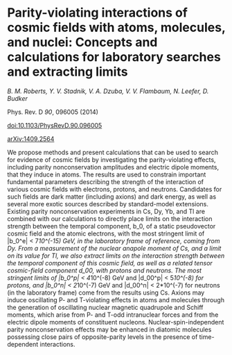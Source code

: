 # Parity-violating interactions of cosmic fields with atoms, molecules, and nuclei: Concepts and calculations for laboratory searches and extracting limits

_B. M. Roberts, Y. V. Stadnik, V. A. Dzuba, V. V. Flambaum, N. Leefer, D. Budker_

Phys. Rev. D *90*, 096005 (2014)

[doi:10.1103/PhysRevD.90.096005](http://dx.doi.org/10.1103/PhysRevD.90.096005)

[arXiv:1409.2564](http://arxiv.org/abs/1409.2564)


We propose methods and present calculations that can be used to search for evidence of cosmic fields by investigating the parity-violating effects, including parity nonconservation amplitudes and electric dipole moments, that they induce in atoms. The results are used to constrain important fundamental parameters describing the strength of the interaction of various cosmic fields with electrons, protons, and neutrons. Candidates for such fields are dark matter (including axions) and dark energy, as well as several more exotic sources described by standard-model extensions. Existing parity nonconservation experiments in Cs, Dy, Yb, and Tl are combined with our calculations to directly place limits on the interaction strength between the temporal component, b_0, of a static pseudovector cosmic field and the atomic electrons, with the most stringent limit of |b_0^e| < 7*10^(-15) GeV, in the laboratory frame of reference, coming from Dy. From a measurement of the nuclear anapole moment of Cs, and a limit on its value for Tl, we also extract limits on the interaction strength between the temporal component of this cosmic field, as well as a related tensor cosmic-field component d_00, with protons and neutrons. The most stringent limits of |b_0^p| < 4*10^(-8) GeV and |d_00^p| < 5*10^(-8) for protons, and |b_0^n| < 2*10^(-7) GeV and |d_00^n| < 2*10^(-7) for neutrons (in the laboratory frame) come from the results using Cs. Axions may induce oscillating P- and T-violating effects in atoms and molecules through the generation of oscillating nuclear magnetic quadrupole and Schiff moments, which arise from P- and T-odd intranuclear forces and from the electric dipole moments of constituent nucleons. Nuclear-spin-independent parity nonconservation effects may be enhanced in diatomic molecules possessing close pairs of opposite-parity levels in the presence of time-dependent interactions.

